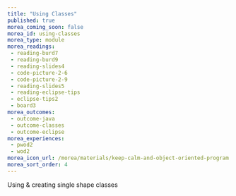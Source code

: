 ```yaml
---
title: "Using Classes"
published: true
morea_coming_soon: false
morea_id: using-classes
morea_type: module
morea_readings:
 - reading-burd7
 - reading-burd9
 - reading-slides4
 - code-picture-2-6
 - code-picture-2-9
 - reading-slides5
 - reading-eclipse-tips
 - eclipse-tips2
 - board3
morea_outcomes:
 - outcome-java
 - outcome-classes
 - outcome-eclipse
morea_experiences:
 - pwod2
 - wod2
morea_icon_url: /morea/materials/keep-calm-and-object-oriented-program.png
morea_sort_order: 4
---
```



Using & creating single shape classes
